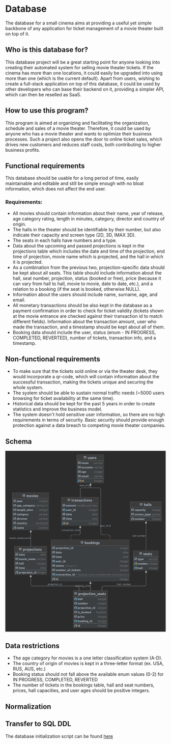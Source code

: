 # Database
The database for a small cinema aims at providing a useful yet simple backbone of any application for ticket management of a movie theater built on top of it. 

## Who is this database for?
This database project will be a great starting point for anyone looking into creating their automated system for selling movie theater tickets. If the cinema has more than one locations, it could easily be upgraded into using more than one (which is the current default). Apart from users, wishing to create a full-stack application on top of this database, it could be used by other developers who can base their backend on it, providing a simpler API, which can then be reselled as SaaS.

## How to use this program?
This program is aimed at organizing and facilitating the organization, schedule and sales of a movie theater. Therefore, it could be used by anyone who has a movie theater and wants to optimize their business processes. Such a project also opens the door to online ticket sales, which drives new customers and reduces staff costs, both contributing to higher business profits.

## Functional requirements
This database should be usable for a long period of time, easily maintainable and editable and still be simple enough with no bloat information, which does not affect the end user.

### Requirements:
- All movies should contain information about their name, year of release, age category rating, length in minutes, category, director and country of origin.
- The halls in the theater should be identifiable by their number, but also indicate their capacity and screen type (2D, 3D, IMAX 3D).
- The seats in each halls have numbers and a type.
- Data about the upcoming and passed projections is kept in the projections table which includes the date and time of the projection, end time of projection, movie name which is projected, and the hall in which it is projected.
- As a combination from the previous two, projection-specific data should be kept about all seats. This table should include information about the hall, seat number, projection, status (booked or free), price (because it can vary from hall to hall, movie to movie, date to date, etc.), and a relation to a booking (if the seat is booked, otherwise NULL).
- Information about the users should include name, surname, age, and email.
- All monetary transactions should be also kept in the database as a payment confirmation in order to check for ticket validity (tickets shown at the movie entrance are checked against their transaction id to match different fields). Information about the transaction amount, user who made the transaction, and a timestamp should be kept about all of them.
- Booking data should include the user, status (enum - IN PROGRESS, COMPLETED, REVERTED), number of tickets, transaction info, and a timestamp. 

## Non-functional requirements
- To make sure that the tickets sold online or via the theater desk, they would incorporate a qr-code, which will contain information about the successful transaction, making the tickets unique and securing the whole system.
- The system should be able to sustain normal traffic needs (~5000 users browsing for ticket availability at the same time).
- Historical data should be kept for the past 5 years in order to create statistics and improve the business model.
- The system doesn't hold sensitive user information, so there are no high requirements in terms of security. Basic security should provide enough protection against a data breach to competing movie theater companies.

## Schema
![](res/schema.png)

## Data restrictions
- The age category for movies is a one letter classification system (A-D).
- The country of origin of movies is kept in a three-letter format (ex. USA, RUS, AUS, etc.)
- Booking status should not fall above the available enum values (0-2) for IN PROGRESS, COMPLETED, REVERTED
- The number of tickets in the bookings table, hall and seat numbers, prices, hall capacities, and user ages should be positive integers.

## Normalization


## Transfer to SQL DDL
The database initialization script can be found [here]()

